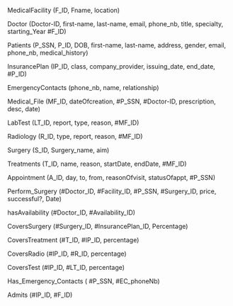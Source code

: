 MedicalFacility (F_ID, Fname, location)

Doctor (Doctor-ID, first-name, last-name, email, phone_nb, title, specialty, starting_Year #F_ID)

Patients (P_SSN, P_ID, DOB, first-name, last-name, address, gender, email, phone_nb, medical_history)

InsurancePlan (IP_ID, class, company_provider, issuing_date, end_date, #P_ID)

EmergencyContacts (phone_nb, name, relationship)

Medical_File (MF_ID, dateOfcreation, #P_SSN, #Doctor-ID, prescription, desc, date)

LabTest (LT_ID, report, type, reason, #MF_ID)

Radiology (R_ID, type, report, reason, #MF_ID)

Surgery (S_ID, Surgery_name, aim)

Treatments (T_ID, name, reason, startDate, endDate, #MF_ID)

Appointment (A_ID, day, to, from, reasonOfvisit, statusOfappt, #P_SSN)

Perform_Surgery (#Doctor_ID, #Facility_ID, #P_SSN, #Surgery_ID, price, successful?, Date)

hasAvailability (#Doctor_ID, #Availability_ID)

CoversSurgery (#Surgery_ID, #InsurancePlan_ID, Percentage)

CoversTreatment (#T_ID, #IP_ID, percentage)

CoversRadio (#IP_ID, #R_ID, percentage)

CoversTest (#IP_ID, #LT_ID, percentage)

Has_Emergency_Contacts ( #P_SSN, #EC_phoneNb)

Admits (#IP_ID, #F_ID)